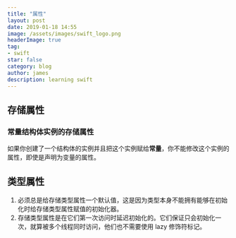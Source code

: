 ```yaml
---
title: "属性"
layout: post
date: 2019-01-18 14:55
image: /assets/images/swift_logo.png
headerImage: true
tag:
- swift
star: false
category: blog
author: james
description: learning swift
---
```


## 存储属性
### 常量结构体实例的存储属性
如果你创建了一个结构体的实例并且把这个实例赋给**常量**，你不能修改这个实例的属性，即使是声明为变量的属性。
## 类型属性
1. 必须总是给存储类型属性一个默认值，这是因为类型本身不能拥有能够在初始化时给存储类型属性赋值的初始化器。
2. 存储类型属性是在它们第一次访问时延迟初始化的。它们保证只会初始化一次，就算被多个线程同时访问，他们也不需要使用 lazy 修饰符标记。
